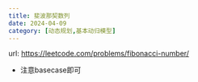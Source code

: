 ```yaml
---
title: 斐波那契数列
date: 2024-04-09
category: [动态规划,基本动归模型]
---
```


url: https://leetcode.com/problems/fibonacci-number/



- 注意basecase即可